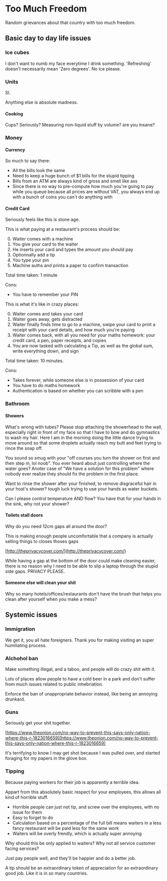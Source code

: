 # Too Much Freedom

Random grievances about that country with too much freedom.

## Basic day to day life issues

### Ice cubes

I don't want to numb my face everytime I drink something. 'Refreshing' doesn't necessarily mean 'Zero degrees'.
No ice please.

### Units

SI.

Anything else is absolute madness.

#### Cooking

Cups? Seriously? Measuring non-liquid stuff by volume? are you insane?


### Money

#### Currency

So much to say there:

  * All the bills look the same
  * Need to keep a huge bunch of $1 bills for the stupid tipping
  * Bills from an ATM are always kind of gross and smell like ass
  * Since there is no way to pre-compute how much you're going to pay while you queue because all prices are without VAT, you always end up with a bunch of coins you can't do anything with

#### Credit Card

Seriously feels like this is stone age.

This is what paying at a restaurant's process should be:

  0) Waiter comes with a machine
  0) You give your card to the waiter
  0) He inserts your card and types the amount you should pay
  0) Optionnally add a tip
  0) You type your pin
  0) Machine auths and prints a paper to confirm transaction

Total time taken: 1 minute

Cons: 

  * You have to remember your PIN

This is what it's like in crazy places:

  0) Waiter comes and takes your card
  0) Waiter goes away, gets distracted
  0) Waiter finally finds time to go to a machine, swipe your card to print a receipt with your card details, and how much you're paying
  0) Waiter comes back, with all you need for your maths homework: your credit card, a pen, paper receipts, and copies
  0) You are now tasked with calculating a Tip, as well as the global sum, write everything down, and sign

Total time taken: 10 minutes.

Cons:

  * Takes forever, while someone else is in possession of your card
  * You have to do maths homework
  * Authentication is based on whether you can scribble with a pen

### Bathroom

#### Showers

What's wrong with tubes? Please stop attaching the showerhead to the wall, especially right in front of my face so that I have to bow and do gymnastics to wash my hair. Here I am in the morning doing the little dance trying to move around so that some droplets actually reach my butt and feet trying to rince the soap off.

You sound so smug with your "off courses you turn the shower on first and then step in, lol noob". You ever heard about just controlling where the water goes? Anoter case of "We have a solution for this problem" where nobody ever realize they should fix the problem in the first place.

Want to rinse the shower after your finished, to remove disgraceful hair in your host's shower? tough luck trying to use your hands as water buckets.

Can I please control temperature AND flow? You have that for your hands in the sink, why not your shower?

#### Toilets stall doors

Why do you need 12cm gaps all around the door?

This is making enough people uncomfortable that a company is actually selling things to closes thoses gaps 

[http://theprivacycover.com/](http://theprivacycover.com/)

While having a gap at the bottom of the door could make cleaning easier, there is no reason why I need to be able to slip a laptop through the stupid side gaps. PRIVACY PLEASE.

#### Someone else will clean your shit

Why so many hotels/offices/restaurants don't have the brush that helps you clean after yourself when you make a mess?


## Systemic issues

### Immigration

We get it, you all hate foreigners. Thank you for making visiting an super humiliating process.

### Alchohol ban

Make something illegal, and a taboo, and people will do crazy shit with it.

Lots of places allow people to have a cold beer in a park and don't suffer from much issues related to public inhebriation.

Enforce the ban of unappropriate behavior instead, like being an annoying drunkard.

### Guns

Seriously get your shit together.

[https://www.theonion.com/no-way-to-prevent-this-says-only-nation-where-this-r-1823016659](https://www.theonion.com/no-way-to-prevent-this-says-only-nation-where-this-r-1823016659)

It's terrifying to know I may get shot because I was pulled over, and started foraging for my papers in the glove box.

### Tipping

Because paying workers for their job is apparently a terrible idea.

Appart from this absolutely basic respect for your employees, this allows all kind of horrible stuff.

  * Horrible people can just not tip, and screw over the employees, with no issue for them
  * Easy to forget to do
  * Calculation based on a percentage of the full bill means waiters in a less fancy restaurant will be paid less for the same work
  * Waiters will be overly frendly, which is actually super annoying

Why should this be only applied to waiters? Why not all service customer facing services?

Just pay people well, and they'll be happier and do a better job.

A tip should be an extraordinary token of appreciation for an extraordinary good job. Like it is in so many countries.

